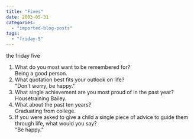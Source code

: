 ```yaml
---
title: "Fives"
date: 2003-05-31
categories: 
  - "imported-blog-posts"
tags: 
  - "friday-5"
---
```


the friday five

1. What do you most want to be remembered for?  
    Being a good person.
2. What quotation best fits your outlook on life?  
    "Don't worry, be happy."
3. What single achievement are you most proud of in the past year?  
    Housetraining Bailey.
4. What about the past ten years?  
    Graduating from college.
5. If you were asked to give a child a single piece of advice to guide them through life, what would you say?  
    "Be happy."
